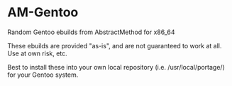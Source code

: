 # AM-Gentoo
Random Gentoo ebuilds from AbstractMethod for x86_64

These ebuilds are provided "as-is", and are not guaranteed to work at all.  Use at own risk, etc.

Best to install these into your own local repository (i.e. /usr/local/portage/) for your Gentoo system.

